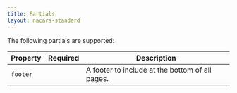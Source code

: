 ```yaml
---
title: Partials
layout: nacara-standard
---
```


The following partials are supported:

<table class="table is-narrow is-bordered is-vcentered">
    <thead>
        <tr>
            <th class="label-cell">Property</th>
            <th class="label-cell">Required</th>
            <th class="label-cell">Description</th>
        </tr>
    </thead>
    <tbody>
        <tr>
            <td class="label-cell">
                <code>footer</code>
            </td>
            <td class="label-cell"></td>
            <td>
            A footer to include at the bottom of all pages.
            </td>
        </tr>
    </tbody>
</table>
